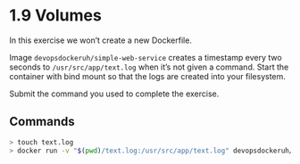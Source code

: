 # 1.9 Volumes

In this exercise we won’t create a new Dockerfile.

Image `devopsdockeruh/simple-web-service` creates a timestamp every two seconds to `/usr/src/app/text.log` when it’s not given a command. Start the container with bind mount so that the logs are created into your filesystem.

Submit the command you used to complete the exercise.

## Commands

```sh
> touch text.log
> docker run -v "$(pwd)/text.log:/usr/src/app/text.log" devopsdockeruh/simple-web-service
```
